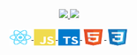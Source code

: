 <div align="center">
  <a href="https://github.com/PedroHenrique-O">
  <img height="130em" src="https://github-readme-stats.vercel.app/api?username=PedroHenrique-O&show_icons=true&theme=midnight-purple&include_all_commits=true&count_private=false&hide=prs,issues,contribs,stars"/>
  <img height="130em" src="https://github-readme-stats.vercel.app/api/top-langs/?username=PedroHenrique-O&layout=compact&langs_count=7&theme=midnight-purple"/>
</div>
<div  align="center" style="display: inline_block"><br>
  <img align="center" alt="Pedro-React" height="30" width="40" src="https://raw.githubusercontent.com/devicons/devicon/master/icons/react/react-original.svg">
  <img align="center" alt="Pedro-Js" height="30" width="40" src="https://raw.githubusercontent.com/devicons/devicon/master/icons/javascript/javascript-plain.svg">
  <img align="center" alt="Pedro-Ts" height="30" width="40" src="https://raw.githubusercontent.com/devicons/devicon/master/icons/typescript/typescript-plain.svg">
  <img align="center" alt="Pedro-HTML" height="30" width="40" src="https://raw.githubusercontent.com/devicons/devicon/master/icons/html5/html5-original.svg">
  <img align="center" alt="Pedro-CSS" height="30" width="40" src="https://raw.githubusercontent.com/devicons/devicon/master/icons/css3/css3-original.svg">
</div>
